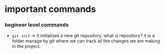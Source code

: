 # important commands

### begineer level commands

- `git init` -> it initializes a new git repository. 
                what is repository?
                it is a folder manage by git where we can track all the
                changes we are making in the project.